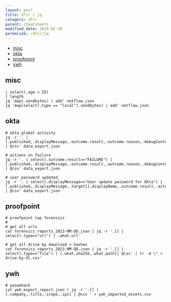 ```yaml
---
layout: post
title: dfir / jq
category: dfir
parent: cheatsheets
modified_date: 2024-02-20
permalink: /dfir/jq
---
```


<!-- vscode-markdown-toc -->
* [misc](#misc)
* [okta](#okta)
* [proofpoint](#proofpoint)
* [ywh](#ywh)

<!-- vscode-markdown-toc-config
	numbering=false
	autoSave=true
	/vscode-markdown-toc-config -->
<!-- /vscode-markdown-toc -->

## <a name='misc'></a>misc
```
| select(.age > 25)
| length
jq 'map(.sendbytes) | add' netflow.json
jq 'map(select(.type == "local").sendbytes) | add' netflow.json
```

## <a name='okta'></a>okta
```
# okta global activity
jq -r '. | [.published,.displayMessage,.outcome.result,.outcome.reason,.debugContext.debugData.result,.debugContext.debugData.smsProvider,.debugContext.debugData.phoneNumber,.actor.alternateId,.client.userAgent.os,.client.userAgent.browser,.request.ipChain[0].ip,.client.ipAddress,.client.geographicalContext.city,.client.geographicalContext.country] | @csv' data_export.json

# actions on failure
jq -r '. | select(.outcome.result=="FAILURE") | [.published,.displayMessage,.outcome.result,.outcome.reason,.debugContext.debugData.result,.debugContext.debugData.smsProvider,.debugContext.debugData.phoneNumber,.actor.alternateId,.client.userAgent.os,.request.ipChain[0].ip,.client.ipAddress,.client.geographicalContext.city,.client.geographicalContext.country] | @csv' data_export.json

# user password updated
jq -r '. | select(.displayMessage=="User update password for Okta") |
[.published,.displayMessage,.target[].displayName,.outcome.result,.actor.alternateId,.client.userAgent.os,.request.ipChain[0].ip,.client.ipAddress,.client.geographicalContext.city,.client.geographicalContext.country] | @csv' data_export.json
```

## <a name='proofpoint'></a>proofpoint
```
# proofpoint tap forensics
#
# get all urls
cat forensics_reports_2023-MM-DD.json | jq -r '.[] | select(.type=="url") | .what.url' 

# get all drive by download + hashes
cat forensics_reports_2023-MM-DD.json | jq -r '.[] | select(.type=="file") | [.what.sha256,.what.path]| @csv' | tr -d \" > drive-by-dl.csv'
```

## <a name='ywh'></a>ywh
```
# yeswehack
cat ywh_export_report.json | jq -r '.[] | [.company,.title,.scope,.ips] | @csv ' > ywh_impacted_assets.csv
```
